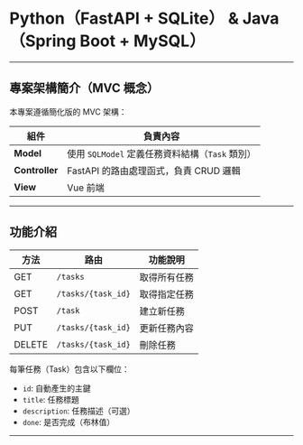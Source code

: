 #  Python（FastAPI + SQLite） &  Java（Spring Boot + MySQL）
---

##  專案架構簡介（MVC 概念）

本專案遵循簡化版的 MVC 架構：

| 組件         | 負責內容                            |
|--------------|-------------------------------------|
| **Model**    | 使用 `SQLModel` 定義任務資料結構（`Task` 類別） |
| **Controller** | FastAPI 的路由處理函式，負責 CRUD 邏輯         |
| **View**     | Vue 前端 |

---

##  功能介紹

| 方法  | 路由               | 功能說明         |
|-------|--------------------|------------------|
| GET   | `/tasks`           | 取得所有任務     |
| GET   | `/tasks/{task_id}` | 取得指定任務     |
| POST  | `/task`            | 建立新任務       |
| PUT   | `/tasks/{task_id}` | 更新任務內容     |
| DELETE| `/tasks/{task_id}` | 刪除任務         |

每筆任務（Task）包含以下欄位：

- `id`: 自動產生的主鍵
- `title`: 任務標題
- `description`: 任務描述（可選）
- `done`: 是否完成（布林值）

---
